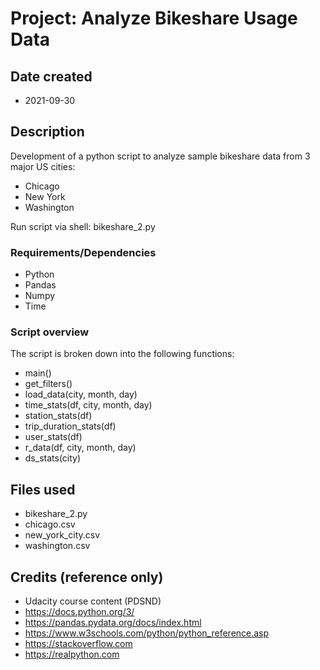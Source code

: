 # Project: Analyze Bikeshare Usage Data

## Date created
* 2021-09-30

## Description
Development of a python script to analyze sample bikeshare data from 3 major US cities:
* Chicago
* New York
* Washington

Run script via shell: bikeshare_2.py

### Requirements/Dependencies
* Python
* Pandas
* Numpy
* Time

### Script overview
The script is broken down into the following functions:
* main()
* get_filters()
* load_data(city, month, day)
* time_stats(df, city, month, day)
* station_stats(df)
* trip_duration_stats(df)
* user_stats(df)
* r_data(df, city, month, day)
* ds_stats(city)

## Files used
* bikeshare_2.py
* chicago.csv
* new_york_city.csv
* washington.csv

## Credits (reference only)
* Udacity course content (PDSND)
* https://docs.python.org/3/
* https://pandas.pydata.org/docs/index.html
* https://www.w3schools.com/python/python_reference.asp
* https://stackoverflow.com
* https://realpython.com
